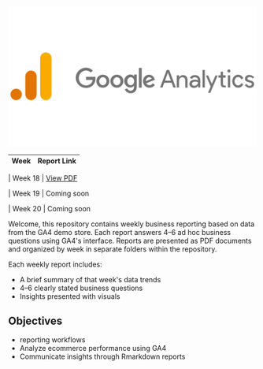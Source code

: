 <p align="center">
  <img src="Week18/Google-Analytics-Logo.png" alt="GA4 Logo">
</p>

| Week    |  Report Link      
|---------|---------------| 

| Week 18 | [View PDF](https://github.com/HNordholm/weekly-GA4-reporting-/blob/main/Week18/w18report.pdf) 


| Week 19 | Coming soon                                                                                                                 


| Week 20 | Coming soon                                    




Welcome, this repository contains weekly business reporting  based on data from the GA4 demo store.
Each report answers 4–6 ad hoc business questions using GA4's interface.
Reports are presented as PDF documents and organized by week in separate folders within the repository.


Each weekly report includes:
- A brief summary of that week's data trends
- 4–6 clearly stated business questions
- Insights presented with visuals

## Objectives

- reporting workflows
- Analyze ecommerce performance using GA4
- Communicate insights through Rmarkdown reports


